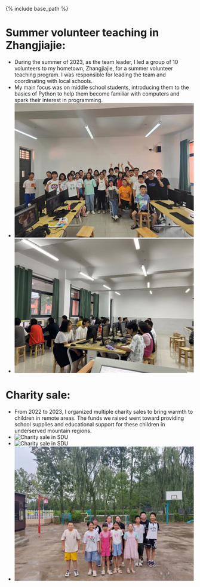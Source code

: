 

{% include base_path %}


Summer volunteer teaching in Zhangjiajie: 
======
  * During the summer of 2023, as the team leader, I led a group of 10 volunteers to my hometown, Zhangjiajie, for a summer volunteer teaching program. I was responsible for leading the team and coordinating with local schools.
  * My main focus was on middle school students, introducing them to the basics of Python to help them become familiar with computers and spark their interest in programming.
  * ![](https://github.com/zhangjun640/zhangjun640.github.io/blob/master/images/%E6%94%AF%E6%95%991.jpg "volunteer teaching in Zhangjiajie")
  * ![](https://github.com/zhangjun640/zhangjun640.github.io/blob/master/images/%E6%94%AF%E6%95%992.jpg "volunteer teaching in Zhangjiajie")   

Charity sale:
======
  * From 2022 to 2023, I organized multiple charity sales to bring warmth to children in remote areas. The funds we raised went toward providing school supplies and educational support for these children in underserved mountain regions.
  * ![](https://github.com/zhangjun640/zhangjun640.github.io/blob/master/images/%E4%B9%89%E5%8D%961.png "Charity sale in SDU")
  * ![](https://github.com/zhangjun640/zhangjun640.github.io/blob/master/images/%E4%B9%89%E5%8D%962.png "Charity sale in SDU")
  * ![](https://github.com/zhangjun640/zhangjun640.github.io/blob/master/images/%E6%94%AF%E6%95%993.jpg "our educational support")   

